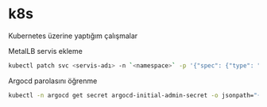 # k8s

Kubernetes üzerine yaptığım çalışmalar

MetalLB servis ekleme

````bash
kubectl patch svc <servis-adı> -n `<namespace>` -p '{"spec": {"type": "LoadBalancer"}}'`
````
Argocd parolasını öğrenme
````bash
kubectl -n argocd get secret argocd-initial-admin-secret -o jsonpath="{.data.password}" | base64 -d; echo
````
